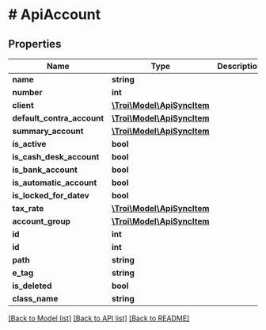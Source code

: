 # # ApiAccount

## Properties

Name | Type | Description | Notes
------------ | ------------- | ------------- | -------------
**name** | **string** |  | [optional]
**number** | **int** |  | [optional]
**client** | [**\Troi\Model\ApiSyncItem**](ApiSyncItem.md) |  | [optional]
**default_contra_account** | [**\Troi\Model\ApiSyncItem**](ApiSyncItem.md) |  | [optional]
**summary_account** | [**\Troi\Model\ApiSyncItem**](ApiSyncItem.md) |  | [optional]
**is_active** | **bool** |  | [optional]
**is_cash_desk_account** | **bool** |  | [optional]
**is_bank_account** | **bool** |  | [optional]
**is_automatic_account** | **bool** |  | [optional]
**is_locked_for_datev** | **bool** |  | [optional]
**tax_rate** | [**\Troi\Model\ApiSyncItem**](ApiSyncItem.md) |  | [optional]
**account_group** | [**\Troi\Model\ApiSyncItem**](ApiSyncItem.md) |  | [optional]
**id** | **int** |  | [optional]
**id** | **int** |  | [optional]
**path** | **string** |  | [optional]
**e_tag** | **string** |  | [optional]
**is_deleted** | **bool** |  | [optional]
**class_name** | **string** |  | [optional]

[[Back to Model list]](../../README.md#models) [[Back to API list]](../../README.md#endpoints) [[Back to README]](../../README.md)
